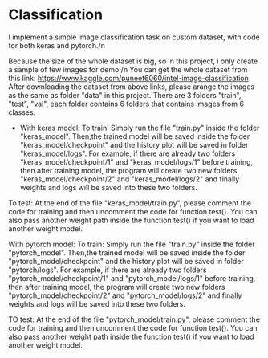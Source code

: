 # Classification
I implement a simple image classification task on custom dataset, with code for both keras and pytorch./n

Because the size of the whole dataset is big, so in this project, i only create a sample of few images for demo./n
You can get the whole dataset from this link:
https://www.kaggle.com/puneet6060/intel-image-classification
After downloading the dataset from above links, please arange the images as the same as folder "data" in this project.
There are 3 folders "train", "test", "val", each folder contains 6 folders that contains images from 6 classes.

- With keras model:
To train:
Simply run the file "train.py" inside the folder "keras_model".
Then,the trained model will be saved inside the folder "keras_model/checkpoint" and the history plot will be saved in folder "keras_model/logs".
For example, if there are already two folders "keras_model/checkpoint/1" and "keras_model/logs/1" before training, then after training model, the program will create two new folders "keras_model/checkpoint/2" and "keras_model/logs/2" and finally weights and logs will be saved into these two folders.

To test:
At the end of the file "keras_model/train.py", please comment the code for training and then uncomment the code for function test(). You can also pass another weight path inside the function test() if you want to load another weight model. 

With pytorch model:
To train:
Simply run the file "train.py" inside the folder "pytorch_model".
Then,the trained model will be saved inside the folder "pytorch_model/checkpoint" and the history plot will be saved in folder "pytorch/logs".
For example, if there are already two folders "pytorch_model/checkpoint/1" and "pytorch_model/logs/1" before training, then after training model, the program will create two new folders "pytorch_model/checkpoint/2" and "pytorch_model/logs/2" and finally weights and logs will be saved into these two folders.

TO test: 
At the end of the file "pytorch_model/train.py", please comment the code for training and then uncomment the code for function test(). You can also pass another weight path inside the function test() if you want to load another weight model. 





